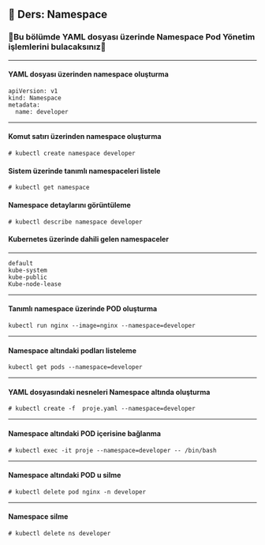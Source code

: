 ## 🧑 Ders: Namespace

### 📗Bu bölümde YAML dosyası üzerinde Namespace Pod Yönetim işlemlerini bulacaksınız📗

***
#### YAML dosyası üzerinden namespace oluşturma
```
apiVersion: v1
kind: Namespace
metadata:
  name: developer
```
***
#### Komut satırı üzerinden namespace oluşturma
```
# kubectl create namespace developer
```
#### Sistem üzerinde tanımlı namespaceleri listele
```
# kubectl get namespace
```
#### Namespace detaylarını görüntüleme
```
# kubectl describe namespace developer
```
#### Kubernetes üzerinde dahili gelen namespaceler
***
```
default
kube-system
kube-public
Kube-node-lease
```
***
#### Tanımlı namespace üzerinde POD oluşturma
```
kubectl run nginx --image=nginx --namespace=developer
```
***
#### Namespace altındaki podları listeleme
```
kubectl get pods --namespace=developer
```
***
#### YAML dosyasındaki nesneleri Namespace altında oluşturma
```
# kubectl create -f  proje.yaml --namespace=developer
```
***
#### Namespace altındaki POD içerisine bağlanma
```
# kubectl exec -it proje --namespace=developer -- /bin/bash
```
***
#### Namespace altındaki POD u silme
```
# kubectl delete pod nginx -n developer
```
***
#### Namespace silme
```
# kubectl delete ns developer
```
